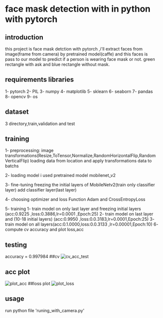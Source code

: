 # face mask detection with in python with pytorch

## introduction
  this project is face mask detction with pytorch ,i'll extract faces from image(frame from camera) by pretrained model(caffe) and this faces is pass to our model to predict if a person is wearing face mask or not.
  green rectangle with ask and blue rectangle without mask.
## requirements libraries
  1- pytorch
  2- PIL
  3- numpy
  4- matplotlib
  5- sklearn
  6- seaborn
  7- pandas
  8- opencv
  9- os
## dataset
  3 directory,train,validation and test

## training
  1- preprocessing:
      image transformations(Resize,ToTensor,Normalize,RandomHorizontalFlip,RandomVerticalFlip)
      loading data from location and apply transformations
      data to batchs
      
  2- loading model
      i used pretrained model mobilenet_v2
      
  3- fine-tuning
      freezing the initial layers of MobileNetv2(train only classifier layer)
      add classifier layer(last layer)
      
  4- choosing optimizer and loss Function
      Adam and CrossEntropyLoss 
      
  5- training
      1- train model on only last layer and freezing initial layers (acc:0.9225  ,loss:0.3886,lr=0.0001 ,Epoch:25)
      2- train model on last layer and (10-18 initial layers) (acc:0.9950  ,loss:0.0.3183,lr=0.0001,Epoch:25)
      3- train model on all layers(acc:0.1.0000,loss:0.0.3133 ,lr=0.00001,Epoch:10)
  6- compute cv accuracy and plot loss,acc 

## testing
  accuracy = 0.997984
  ##cv
  ![cv_acc_test](https://user-images.githubusercontent.com/90579377/201539906-22aad5c2-da7e-4edf-97e5-66aa6015a3f1.png)
  ## acc plot
  ![plot_acc](https://user-images.githubusercontent.com/90579377/201539919-7c358a5d-7924-407c-a969-1063ff09b109.png)
  ##loss plot
  ![plot_loss](https://user-images.githubusercontent.com/90579377/201539928-4ee7c89d-05e2-4e39-a1bd-ec117a5f8459.png) 

## usage
  run python file 'runing_with_camera.py'




  





